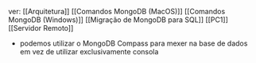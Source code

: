 ver: 
	[[Arquitetura]]
	[[Comandos MongoDB (MacOS)]]
	[[Comandos MongoDB (Windows)]]
	[[Migração de MongoDB para SQL]]
	[[PC1]]
	[[Servidor Remoto]]

- podemos utilizar o MongoDB Compass para mexer na base de dados em vez de utilizar exclusivamente consola